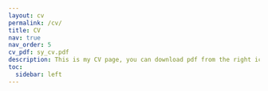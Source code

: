 ```yaml
---
layout: cv
permalink: /cv/
title: CV
nav: true
nav_order: 5
cv_pdf: sy_cv.pdf
description: This is my CV page, you can download pdf from the right icon.
toc:
  sidebar: left
---
```

